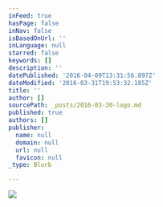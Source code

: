 ```yaml
---
inFeed: true
hasPage: false
inNav: false
isBasedOnUrl: ''
inLanguage: null
starred: false
keywords: []
description: ''
datePublished: '2016-04-09T13:31:56.897Z'
dateModified: '2016-03-31T19:53:32.185Z'
title: ''
author: []
sourcePath: _posts/2016-03-30-logo.md
published: true
authors: []
publisher:
  name: null
  domain: null
  url: null
  favicon: null
_type: Blurb

---
```

![](https://the-grid-user-content.s3-us-west-2.amazonaws.com/2c0a0f49-2d58-48da-9b4e-246f32d0b8dc.jpg)